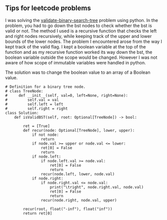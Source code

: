 ## Tips for leetcode problems
I was solving the [validate-binary-search-tree](https://leetcode.com/problems/validate-binary-search-tree/) problem using python.
In the problem, you had to go down the bst nodes to check whether the bst is valid or not. The method I used is a recursive function that checks the left and right nodes recursively, while keeping track of the upper and lower bounds of the lower nodes.
The problem I encountered arose from the way I kept track of the valid flag. I kept a boolean variable at the top of the function and as my recursive function worked its way down the bst, the boolean variable outside the scope would be changed. 
However I was not aware of how scope of immutable variables were handled in python.

The solution was to change the boolean value to an array of a Boolean value.

```
# Definition for a binary tree node.
# class TreeNode:
#     def __init__(self, val=0, left=None, right=None):
#         self.val = val
#         self.left = left
#         self.right = right
class Solution:
    def isValidBST(self, root: Optional[TreeNode]) -> bool:
        
        ret = [True]
        def recur(node: Optional[TreeNode], lower, upper):
            if not node:
                return
            if node.val >= upper or node.val <= lower:
                ret[0] = False
                return
            if node.left:
                if node.left.val >= node.val:
                    ret[0] = False
                    return
                recur(node.left, lower, node.val)
            if node.right:
                if node.right.val <= node.val:
                    print("\tright", node.right.val, node.val)
                    ret[0] = False
                    return
                recur(node.right, node.val, upper)
    
        recur(root, float("-inf"), float("inf"))
        return ret[0]
```
